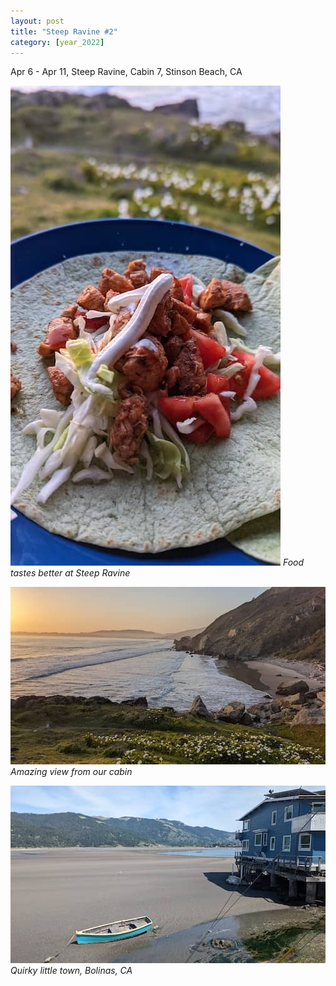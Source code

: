 ```yaml
---
layout: post
title: "Steep Ravine #2"
category: [year_2022]
---
```

Apr 6 - Apr 11, Steep Ravine, Cabin 7,  Stinson Beach, CA

![](images/steepravine11.jpg)
_Food tastes better at Steep Ravine_

![](images/steepravine12.jpg)
_Amazing view from our cabin_

![](images/bolinas.jpg)
_Quirky little town, Bolinas, CA_